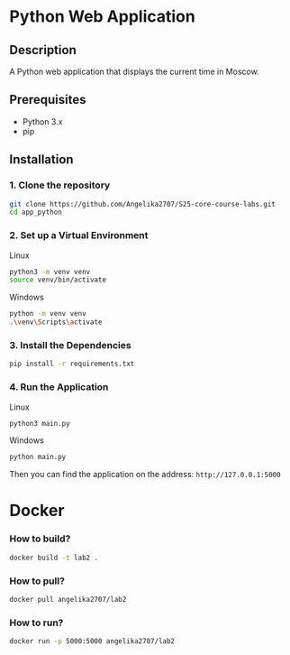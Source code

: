 # Python Web Application

## Description
 A Python web application that displays the current time in Moscow.

## Prerequisites
- Python 3.x
- pip

## Installation

### 1. Clone the repository

```bash
git clone https://github.com/Angelika2707/S25-core-course-labs.git
cd app_python
```
    
### 2. Set up a Virtual Environment

Linux

```bash
python3 -m venv venv
source venv/bin/activate
```

Windows

```bash
python -m venv venv
.\venv\Scripts\activate
```

### 3. Install the Dependencies

```bash
pip install -r requirements.txt
```

### 4. Run the Application

Linux
```bash
python3 main.py
```
Windows
```bash
python main.py
```

Then you can find the application on the address: `http://127.0.0.1:5000`

# Docker

### How to build?
```bash
docker build -t lab2 .
```

### How to pull?
```bash
docker pull angelika2707/lab2
```

### How to run?
```bash
docker run -p 5000:5000 angelika2707/lab2
```